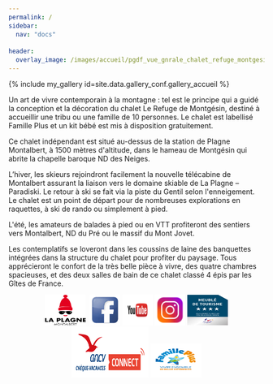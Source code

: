 ```yaml
---
permalink: /
sidebar:
  nav: "docs"
    
header:
  overlay_image: /images/accueil/pgdf_vue_gnrale_chalet_refuge_montgesin_Plagne.jpg
---
```


{% include my_gallery id=site.data.gallery_conf.gallery_accueil %}
  
Un art de vivre contemporain à la montagne : tel est le principe qui a guidé la conception et la décoration du chalet Le Refuge de Montgésin, destiné à accueillir une tribu ou une famille de 10 personnes. Le chalet est labellisé Famille Plus et un kit bébé est mis à disposition gratuitement.  


Ce chalet indépendant est situé au-dessus de la station de Plagne Montalbert, à 1500 mètres d'altitude, dans le hameau de Montgésin qui abrite la chapelle baroque ND des Neiges.  


L’hiver, les skieurs rejoindront facilement la nouvelle télécabine de Montalbert assurant la liaison vers le domaine skiable de La Plagne – Paradiski. Le retour à ski se fait via la piste du Gentil selon l'enneigement. Le chalet est un point de départ pour de nombreuses explorations en raquettes, à ski de rando ou simplement à pied.  


L'été, les amateurs de balades à pied ou en VTT profiteront des sentiers vers Montalbert, ND du Pré ou le massif du Mont Jovet.  


Les contemplatifs se loveront dans les coussins de laine des banquettes intégrées dans la structure du chalet pour profiter du paysage.
Tous apprécieront le confort de la très belle pièce à vivre, des quatre chambres spacieuses, et des deux salles de bain de ce chalet classé 4 épis par les Gîtes de France.  

<p style="text-align: center;">
<script type='text/javascript'>
  var parametresWidget = {
    key : 'tftr8_fc',
    numGite : '73G148140',
    widget : 'resa',
  };
  widgetIteaGL(parametresWidget);
</script>
 </p>
 
<p style="text-align: center;">
  <a href="http://www.montalbert.com" target="_blank" rel="noreferrer"> <img src="images/banniere_menu/logo_montalbert2.png" alt="" height="60" width="80" style="border:10px  "/></a> 
      <a href="https://www.facebook.com/refuge.montgesin" target="_blank" rel="noreferrer"><img src="images/banniere_menu/facebook.jpeg" alt="" width="60" height="60" style="border:10px  "/></a> 
    <a href="https://youtu.be/efYn-qbrEOM" target="_blank" rel="noreferrer"> <img src="images/banniere_menu/youtube.png" alt="" width="60" height="60" style="border:10px  "/></a>
  	<a href="https://www.instagram.com/le_refuge_de_montgesin/" target="_blank" rel="noreferrer"><img src="images/banniere_menu/instagram.png" alt="" width="60" height="60" style="border:10px  " /></a>
  <img src="images/banniere_menu/meuble4etoiles.jpg" alt="" width="80" height="60" style="border:10px  " />
  <img src="images/banniere_menu/CV_Connect-PNG.png" alt="" width="150" height="100" style="border:10px  " />
  <a href="https://www.familleplus.fr/fr/le-label" target="_blank" rel="noreferrer"><img src="images/banniere_menu/Logo_Fplus.png" alt="" width="100" height="67" style="border:10px  " /></a>
  
  </p>
